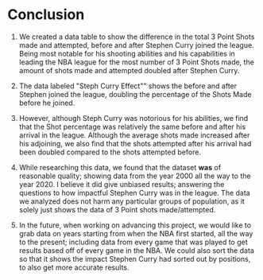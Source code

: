 
# Conclusion 

1. We created a data table to show the difference in the total 3 Point Shots made and attempted, before and after Stephen Curry joined the league. Being most notable for his shooting abilities and his capabilities in leading the NBA league for the most number of 3 Point Shots made, the amount of shots made and attempted doubled after Stephen Curry. 

2. The data labeled "Steph Curry Effect"" shows the before and after Stephen joined the league, doubling the percentage of the Shots Made before he joined. 

3. However, although Steph Curry was notorious for his abilities, we find that the Shot percentage was relatively the same before and after his arrival in the league. Although the average shots made increased after his adjoining, we also find that the shots attempted after his arrival had been doubled compared to the shots attempted before. 

4. While researching this data, we found that the dataset **was** of reasonable quality; showing data from the year 2000 all the way to the year 2020. I believe it did give unbiased results; answering the questions to how impactful Stephen Curry was in the league. The data we analyzed does not harm any particular groups of population, as it solely just shows the data of 3 Point shots made/attempted.

5. In the future, when working on advancing this project, we would like to grab data on years starting from when the NBA first started, all the way to the present; including data from every game that was played to get results based off of every game in the NBA. We could also sort the data so that it shows the impact Stephen Curry had sorted out by positions, to also get more accurate results.  